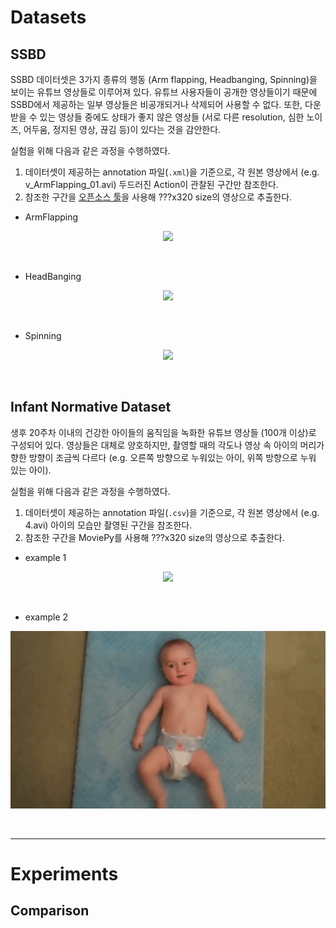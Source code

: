 Datasets
===

SSBD
---

SSBD 데이터셋은 3가지 종류의 행동 (Arm flapping, Headbanging, Spinning)을 보이는 유튜브 영상들로 이루어져 있다. 유튜브 사용자들이 공개한 영상들이기 때문에 SSBD에서 제공하는 일부 영상들은 비공개되거나 삭제되어 사용할 수 없다. 또한, 다운받을 수 있는 영상들 중에도 상태가 좋지 않은 영상들 (서로 다른 resolution, 심한 노이즈, 어두움, 정지된 영상, 끊김 등)이 있다는 것을 감안한다.

실험을 위해 다음과 같은 과정을 수행하였다.
  1. 데이터셋이 제공하는 annotation 파일(`.xml`)을 기준으로, 각 원본 영상에서 (e.g. v_ArmFlapping_01.avi) 두드러진 Action이 관찰된 구간만 참조한다.
  2. 참조한 구간을 [오픈소스 툴](https://github.com/antran89/clipping_ssbd_videos)을 사용해 ???x320 size의 영상으로 추출한다.

- ArmFlapping
<p align="center"> <img src="../images/ssbd_armflapping.gif"> </p>
<br/>

- HeadBanging
<p align="center"> <img src="../images/ssbd_headbanging.gif"> </p>
<br/>

- Spinning
<p align="center"> <img src="../images/ssbd_spinning.gif"> </p>
<br/>

Infant Normative Dataset
---

생후 20주차 이내의 건강한 아이들의 움직임을 녹화한 유튜브 영상들 (100개 이상)로 구성되어 있다. 영상들은 대체로 양호하지만, 촬영할 때의 각도나 영상 속 아이의 머리가 향한 방향이 조금씩 다르다 (e.g. 오른쪽 방향으로 누워있는 아이, 위쪽 방향으로 누워 있는 아이).

실험을 위해 다음과 같은 과정을 수행하였다.
  1. 데이터셋이 제공하는 annotation 파일(`.csv`)을 기준으로, 각 원본 영상에서 (e.g. 4.avi) 아이의 모습만 촬영된 구간을 참조한다.
  2. 참조한 구간을 MoviePy를 사용해 ???x320 size의 영상으로 추출한다.

- example 1
<p align="center"> <img src="../images/infant1.gif"> </p>
<br/>

- example 2
<p align="center"> <img src="../images/infant2.gif"> </p>
<br/>

---

Experiments
===

Comparison
---
